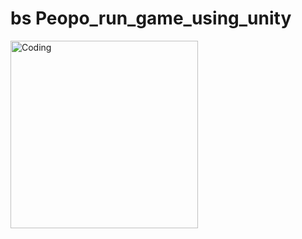 # bs Peopo_run_game_using_unity

<img align="center" width="300px" alt="Coding"  src="./readme/ScreenRecorderProject5.gif"><br><br><br>


